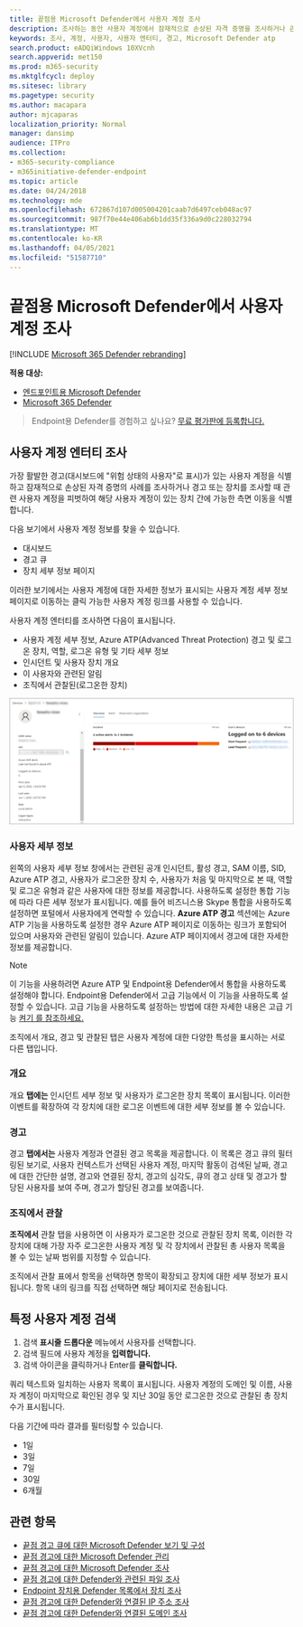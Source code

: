 ```yaml
---
title: 끝점용 Microsoft Defender에서 사용자 계정 조사
description: 조사하는 동안 사용자 계정에서 잠재적으로 손상된 자격 증명을 조사하거나 관련 사용자 계정을 피벗합니다.
keywords: 조사, 계정, 사용자, 사용자 엔터티, 경고, Microsoft Defender atp
search.product: eADQiWindows 10XVcnh
search.appverid: met150
ms.prod: m365-security
ms.mktglfcycl: deploy
ms.sitesec: library
ms.pagetype: security
ms.author: macapara
author: mjcaparas
localization_priority: Normal
manager: dansimp
audience: ITPro
ms.collection:
- m365-security-compliance
- m365initiative-defender-endpoint
ms.topic: article
ms.date: 04/24/2018
ms.technology: mde
ms.openlocfilehash: 672867d107d005004201caab7d6497ceb048ac97
ms.sourcegitcommit: 987f70e44e406ab6b1dd35f336a9d0c228032794
ms.translationtype: MT
ms.contentlocale: ko-KR
ms.lasthandoff: 04/05/2021
ms.locfileid: "51587710"
---
```

# <a name="investigate-a-user-account-in-microsoft-defender-for-endpoint"></a>끝점용 Microsoft Defender에서 사용자 계정 조사

[!INCLUDE [Microsoft 365 Defender rebranding](../../includes/microsoft-defender.md)]

**적용 대상:**
- [엔드포인트용 Microsoft Defender](https://go.microsoft.com/fwlink/p/?linkid=2154037) 
- [Microsoft 365 Defender](https://go.microsoft.com/fwlink/?linkid=2118804)


>Endpoint용 Defender를 경험하고 싶나요? [무료 평가판에 등록합니다.](https://www.microsoft.com/microsoft-365/windows/microsoft-defender-atp?ocid=docs-wdatp-investigatgeuser-abovefoldlink)

## <a name="investigate-user-account-entities"></a>사용자 계정 엔터티 조사

가장 활발한 경고(대시보드에 "위험 상태의 사용자"로 표시)가 있는 사용자 계정을 식별하고 잠재적으로 손상된 자격 증명의 사례를 조사하거나 경고 또는 장치를 조사할 때 관련 사용자 계정을 피벗하여 해당 사용자 계정이 있는 장치 간에 가능한 측면 이동을 식별합니다.

다음 보기에서 사용자 계정 정보를 찾을 수 있습니다.

- 대시보드
- 경고 큐
- 장치 세부 정보 페이지

이러한 보기에서는 사용자 계정에 대한 자세한 정보가 표시되는 사용자 계정 세부 정보 페이지로 이동하는 클릭 가능한 사용자 계정 링크를 사용할 수 있습니다.

사용자 계정 엔터티를 조사하면 다음이 표시됩니다.

- 사용자 계정 세부 정보, Azure ATP(Advanced Threat Protection) 경고 및 로그온 장치, 역할, 로그온 유형 및 기타 세부 정보
- 인시던트 및 사용자 장치 개요
- 이 사용자와 관련된 알림
- 조직에서 관찰된(로그온한 장치)

![사용자 계정 엔터티 세부 정보 페이지의 이미지](images/atp-user-details-view.png)

### <a name="user-details"></a>사용자 세부 정보

왼쪽의 사용자 세부 정보 창에서는 관련된 공개 인시던트, 활성 경고, SAM 이름, SID, Azure ATP 경고, 사용자가 로그온한 장치 수, 사용자가 처음 및 마지막으로 본 때, 역할 및 로그온 유형과 같은 사용자에 대한 정보를 제공합니다.  사용하도록 설정한 통합 기능에 따라 다른 세부 정보가 표시됩니다. 예를 들어 비즈니스용 Skype 통합을 사용하도록 설정하면 포털에서 사용자에게 연락할 수 있습니다. **Azure ATP 경고** 섹션에는 Azure ATP 기능을 사용하도록 설정한 경우 Azure ATP 페이지로 이동하는 링크가 포함되어 있으며 사용자와 관련된 알림이 있습니다. Azure ATP 페이지에서 경고에 대한 자세한 정보를 제공합니다.

>[!NOTE]
>이 기능을 사용하려면 Azure ATP 및 Endpoint용 Defender에서 통합을 사용하도록 설정해야 합니다. Endpoint용 Defender에서 고급 기능에서 이 기능을 사용하도록 설정할 수 있습니다. 고급 기능을 사용하도록 설정하는 방법에 대한 자세한 내용은 고급 기능 [켜기 를 참조하세요.](advanced-features.md)

조직에서 개요, 경고 및 관찰된 탭은 사용자 계정에 대한 다양한 특성을 표시하는 서로 다른 탭입니다.

### <a name="overview"></a>개요

개요 **탭에는** 인시던트 세부 정보 및 사용자가 로그온한 장치 목록이 표시됩니다. 이러한 이벤트를 확장하여 각 장치에 대한 로그온 이벤트에 대한 세부 정보를 볼 수 있습니다.

### <a name="alerts"></a>경고

경고 **탭에서는** 사용자 계정과 연결된 경고 목록을 제공합니다. 이 목록은 경고 큐의 [](alerts-queue.md)필터링된 보기로, 사용자 컨텍스트가 선택된 사용자 계정, 마지막 활동이 검색된 날짜, 경고에 대한 간단한 설명, 경고와 연결된 장치, 경고의 심각도, 큐의 경고 상태 및 경고가 할당된 사용자를 보여 주며, 경고가 할당된 경고를 보여줍니다.

### <a name="observed-in-organization"></a>조직에서 관찰

**조직에서** 관찰 탭을 사용하면 이 사용자가 로그온한 것으로 관찰된 장치 목록, 이러한 각 장치에 대해 가장 자주 로그온한 사용자 계정 및 각 장치에서 관찰된 총 사용자 목록을 볼 수 있는 날짜 범위를 지정할 수 있습니다.

조직에서 관찰 표에서 항목을 선택하면 항목이 확장되고 장치에 대한 세부 정보가 표시됩니다. 항목 내의 링크를 직접 선택하면 해당 페이지로 전송됩니다.

## <a name="search-for-specific-user-accounts"></a>특정 사용자 계정 검색

1. 검색 **표시줄** **드롭다운** 메뉴에서 사용자를 선택합니다.
2. 검색 필드에 사용자 계정을 **입력합니다.**
3. 검색 아이콘을 클릭하거나 Enter를 **클릭합니다.**

쿼리 텍스트와 일치하는 사용자 목록이 표시됩니다. 사용자 계정의 도메인 및 이름, 사용자 계정이 마지막으로 확인된 경우 및 지난 30일 동안 로그온한 것으로 관찰된 총 장치 수가 표시됩니다.

다음 기간에 따라 결과를 필터링할 수 있습니다.

- 1일
- 3일
- 7일
- 30일
- 6개월

## <a name="related-topics"></a>관련 항목

- [끝점 경고 큐에 대한 Microsoft Defender 보기 및 구성](alerts-queue.md)
- [끝점 경고에 대한 Microsoft Defender 관리](manage-alerts.md)
- [끝점 경고에 대한 Microsoft Defender 조사](investigate-alerts.md)
- [끝점 경고에 대한 Defender와 관련된 파일 조사](investigate-files.md)
- [Endpoint 장치용 Defender 목록에서 장치 조사](investigate-machines.md)
- [끝점 경고에 대한 Defender와 연결된 IP 주소 조사](investigate-ip.md)
- [끝점 경고에 대한 Defender와 연결된 도메인 조사](investigate-domain.md)
